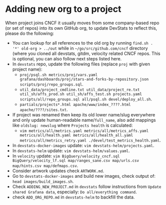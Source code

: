 # Adding new org to a project

When project joins CNCF it usually moves from some company-based repo (or set of repos) into its own GitHub org, to update DevStats to reflect this, please do the following:
- You can lookup for all references to the old org by running `` find.sh . '*' old-org > ../out `` while in `~/go/src/github.com/cncf` directory (where you cloned all devstats, gitdm, velocity related CNCF repos. This is optional, you can also follow next steps listed here.
- In `devstats` repo, update the following files (replace `proj` with given project name):
  - `proj/psql.sh metrics/proj/vars.yaml grafana/dashboards/proj/stars-and-forks-by-repository.json scripts/proj/repo_groups.sql`.
  - `util_data/project_cmdline.txt util_data/project_re.txt util_sh/affs_prod.sh util_sh/affs_test.sh projects.yaml scripts/all/repo_groups.sql all/psql.sh devel/deploy_all.sh`.
  - `partials/projects*.html apache/www/index_????.html apache/????/sites.txt`.
- If project was renamed then keep its old lower name/slug everywhere and only update human-readable name/`full_name`, also add mappings like `oldslug: newslug` where `Projects health` is calculated:
  - `` vim metrics/all/metrics.yaml metrics/all/metrics_affs.yaml metrics/all/health.yaml metrics/all/health_all.yaml metrics/all/metrics_retry.yaml ./devel/test_metrics_health.yaml ``.
- In `devstats-docker-images` update: `` vim devstats-helm/projects.yaml ``.
- In `devstats-helm` update: `` vim devstats-helm/values.yaml ``.
- In `velocity` update: `` vim BigQuery/velocity_cncf.sql BigQuery/velocity_lf.sql map/ranges_sane.csv map/urls.csv map/hints.csv map/defmaps.csv ``.
- Consider artwork updates check `ARTWORK.md`.
- Go to `devstats-docker-images` and build new images, check output of: `` head images/build_images.sh ``.
- Check `ADDING_NEW_PROJECT.md` in `devstats` follow instructions from `Update shared Grafana data`, especially: `Do all/everything command`.
- check `ADD_ORG_REPO.md` in `devstats-helm` to backfill the data.
